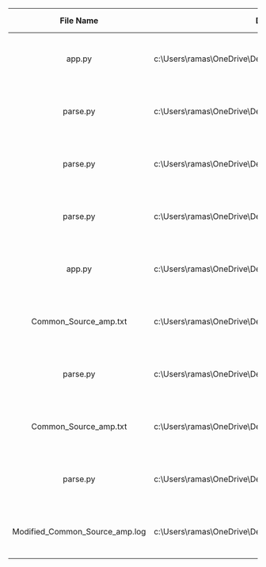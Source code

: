 | File Name | Directory | Files affected | Time Stamp |
|:---:|:---:|:---:|:---:|
| app.py | c:\Users\ramas\OneDrive\Desktop\Programs\Python\Startup101 | 15 | Sat, 01 Mar 2025 10:23:46 GMT |
| parse.py | c:\Users\ramas\OneDrive\Desktop\Programs\Python\Startup101 | 41 | Sat, 01 Mar 2025 10:53:46 GMT |
| parse.py | c:\Users\ramas\OneDrive\Desktop\Programs\Python\Startup101 | 96 | Sat, 01 Mar 2025 11:23:46 GMT |
| parse.py | c:\Users\ramas\OneDrive\Desktop\Programs\Python\Startup101 | 95 | Sat, 01 Mar 2025 11:53:46 GMT |
| app.py | c:\Users\ramas\OneDrive\Desktop\Programs\Python\Startup101 | 156 | Sat, 01 Mar 2025 12:53:36 GMT |
| Common_Source_amp.txt | c:\Users\ramas\OneDrive\Desktop\Programs\Python\Startup101 | 8 | Sat, 01 Mar 2025 13:39:03 GMT |
| parse.py | c:\Users\ramas\OneDrive\Desktop\Programs\Python\Startup101 | 8 | Sat, 01 Mar 2025 14:09:03 GMT |
| Common_Source_amp.txt | c:\Users\ramas\OneDrive\Desktop\Programs\Python\Startup101 | 197 | Sat, 01 Mar 2025 14:39:03 GMT |
| parse.py | c:\Users\ramas\OneDrive\Desktop\Programs\Python\Startup101 | 141 | Sat, 01 Mar 2025 15:09:03 GMT |
| Modified_Common_Source_amp.log | c:\Users\ramas\OneDrive\Desktop\Programs\Python\Startup101 | 170 | Sat, 01 Mar 2025 17:43:18 GMT |
